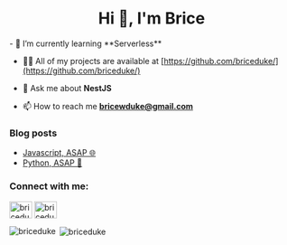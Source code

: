 <h1 align="center">Hi 👋, I'm Brice</h1>
<!-- - 🔭 I’m currently working on [PolyRant](https://github.com/polyrant/polyrant/) -->
-   🌱 I’m currently learning **Serverless**

-   👨‍💻 All of my projects are available at [https://github.com/briceduke/](https://github.com/briceduke/)

-   💬 Ask me about **NestJS**

-   📫 How to reach me **bricewduke@gmail.com**

### Blog posts

<!-- BLOG-POST-LIST:START -->

-   [Javascript, ASAP 🌐](https://dev.to/briceduke/javascript-asap-27gh)
-   [Python, ASAP 🐍](https://dev.to/briceduke/python-asap-2bea)
<!-- BLOG-POST-LIST:END -->

<h3 align="left">Connect with me:</h3>
<p align="left">
<a href="https://dev.to/briceduke" target="blank"><img align="center" src="https://cdn.jsdelivr.net/npm/simple-icons@3.0.1/icons/dev-dot-to.svg" alt="briceduke" height="30" width="40" /></a>
<a href="https://www.leetcode.com/briceduke" target="blank"><img align="center" src="https://cdn.jsdelivr.net/npm/simple-icons@3.0.1/icons/leetcode.svg" alt="briceduke" height="30" width="40" /></a>
</p>

<p><img align="left" src="http://github-readme-stats.vercel.app/api/top-langs/?username=briceduke&show_icons=true&theme=nord&locale=en&layout=compact" alt="briceduke" /></p>

<p>&nbsp;<img align="center" src="http://github-readme-stats.vercel.app/api?username=briceduke&show_icons=true&theme=nord&locale=en" alt="briceduke" /></p>
